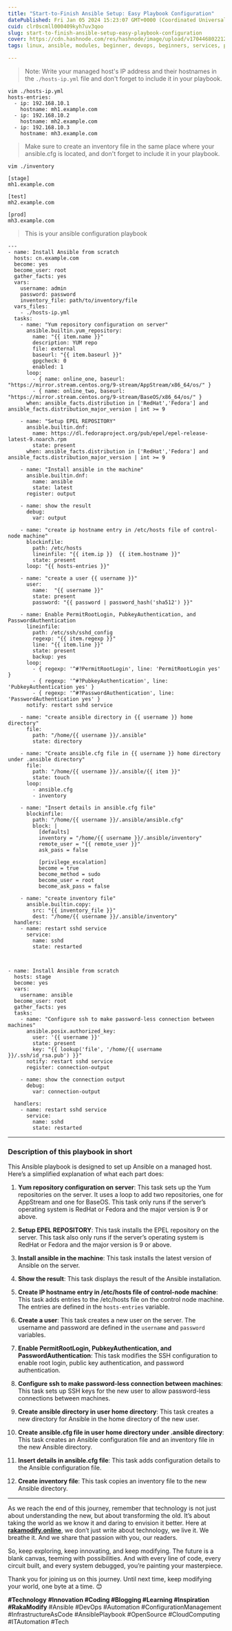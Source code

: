```yaml
---
title: "Start-to-Finish Ansible Setup: Easy Playbook Configuration"
datePublished: Fri Jan 05 2024 15:23:07 GMT+0000 (Coordinated Universal Time)
cuid: clr0scmll000409kyh7uv3qoo
slug: start-to-finish-ansible-setup-easy-playbook-configuration
cover: https://cdn.hashnode.com/res/hashnode/image/upload/v1704468022129/23df849b-74a5-4c53-ab74-07855abed13f.jpeg
tags: linux, ansible, modules, beginner, devops, beginners, services, playbook, devops-articles, devops-trends, devops-journey, ansible-playbook, ansible-module, devopscommunity, 2024

---
```


> Note: Write your managed host's IP address and their hostnames in the `./hosts-ip.yml` file and don't forget to include it in your playbook.

```plaintext
vim ./hosts-ip.yml 
hosts-entries:   
  - ip: 192.168.10.1     
    hostname: mh1.example.com
  - ip: 192.168.10.2
    hostname: mh2.example.com  
  - ip: 192.168.10.3
    hostname: mh3.example.com
```

> Make sure to create an inventory file in the same place where your ansible.cfg is located, and don't forget to include it in your playbook.

```plaintext
vim ./inventory

[stage]
mh1.example.com

[test]
mh2.example.com

[prod]
mh3.example.com
```

> This is your ansible configuration playbook

```plaintext
---
- name: Install Ansible from scratch
  hosts: cn.example.com
  become: yes
  become_user: root
  gather_facts: yes
  vars:
    username: admin
    password: password
    inventory_file: path/to/inventory/file
  vars_files:
    - ./hosts-ip.yml
  tasks:
    - name: "Yum repository configuration on server"
      ansible.builtin.yum_repository:
        name: "{{ item.name }}"
        description: YUM repo
        file: external
        baseurl: "{{ item.baseurl }}"
        gpgcheck: 0
        enabled: 1
      loop:
        - { name: online_one, baseurl: "https://mirror.stream.centos.org/9-stream/AppStream/x86_64/os/" }
        - { name: online_two, baseurl: "https://mirror.stream.centos.org/9-stream/BaseOS/x86_64/os/" }
      when: ansible_facts.distribution in ['RedHat','Fedora'] and ansible_facts.distribution_major_version | int >= 9

    - name: "Setup EPEL REPOSITORY"
      ansible.builtin.dnf:
        name: https://dl.fedoraproject.org/pub/epel/epel-release-latest-9.noarch.rpm
        state: present
      when: ansible_facts.distribution in ['RedHat','Fedora'] and ansible_facts.distribution_major_version | int >= 9

    - name: "Install ansible in the machine"
      ansible.builtin.dnf:
        name: ansible
        state: latest
      register: output

    - name: show the result
      debug:
        var: output

    - name: "create ip hostname entry in /etc/hosts file of control-node machine"
      blockinfile:
        path: /etc/hosts
        lineinfile: "{{ item.ip }}  {{ item.hostname }}"
        state: present
      loop: "{{ hosts-entries }}"

    - name: "create a user {{ username }}"
      user:
        name:  "{{ username }}"
        state: present
        password: "{{ password | password_hash('sha512') }}"

    - name: Enable PermitRootLogin, PubkeyAuthentication, and PasswordAuthentication
      lineinfile:
        path: /etc/ssh/sshd_config
        regexp: "{{ item.regexp }}"
        line: "{{ item.line }}"
        state: present
        backup: yes
      loop:
        - { regexp: '^#?PermitRootLogin', line: 'PermitRootLogin yes' }
        - { regexp: '^#?PubkeyAuthentication', line: 'PubkeyAuthentication yes' }
        - { regexp: '^#?PasswordAuthentication', line: 'PasswordAuthentication yes' }
      notify: restart sshd service

    - name: "create ansible directory in {{ username }} home directory"
      file:
        path: "/home/{{ username }}/.ansible"
        state: directory

    - name: "Create ansible.cfg file in {{ username }} home directory under .ansible directory"
      file:
        path: "/home/{{ username }}/.ansible/{{ item }}"
        state: touch
      loop:
        - ansible.cfg
        - inventory

    - name: "Insert details in ansible.cfg file"
      blockinfile:
        path: "/home/{{ username }}/.ansible/ansible.cfg"
        block: |
          [defaults]
          inventory = "/home/{{ username }}/.ansible/inventory"
          remote_user = "{{ remote_user }}"
          ask_pass = false

          [privilege_escalation]
          become = true
          become_method = sudo
          become_user = root
          become_ask_pass = false

    - name: "create inventory file"
      ansible.builtin.copy:
        src: "{{ inventory_file }}"
        dest: "/home/{{ username }}/.ansible/inventory"
  handlers:
    - name: restart sshd service
      service:
        name: sshd
        state: restarted



- name: Install Ansible from scratch
  hosts: stage
  become: yes
  vars:
    username: ansible
  become_user: root
  gather_facts: yes
  tasks:
    - name: "Configure ssh to make password-less connection between machines"
      ansible.posix.authorized_key:
        user: '{{ username }}'
        state: present
        key: "{{ lookup('file', '/home/{{ username }}/.ssh/id_rsa.pub') }}"
      notify: restart sshd service
      register: connection-output

    - name: show the connection output
      debug:
        var: connection-output 

  handlers:
    - name: restart sshd service
      service:
        name: sshd
        state: restarted
```

---

### Description of this playbook in short

This Ansible playbook is designed to set up Ansible on a managed host. Here’s a simplified explanation of what each part does:

1. **Yum repository configuration on server**: This task sets up the Yum repositories on the server. It uses a loop to add two repositories, one for AppStream and one for BaseOS. This task only runs if the server’s operating system is RedHat or Fedora and the major version is 9 or above.
    
2. **Setup EPEL REPOSITORY**: This task installs the EPEL repository on the server. This task also only runs if the server’s operating system is RedHat or Fedora and the major version is 9 or above.
    
3. **Install ansible in the machine**: This task installs the latest version of Ansible on the server.
    
4. **Show the result**: This task displays the result of the Ansible installation.
    
5. **Create IP hostname entry in /etc/hosts file of control-node machine**: This task adds entries to the /etc/hosts file on the control node machine. The entries are defined in the `hosts-entries` variable.
    
6. **Create a user**: This task creates a new user on the server. The username and password are defined in the `username` and `password` variables.
    
7. **Enable PermitRootLogin, PubkeyAuthentication, and PasswordAuthentication**: This task modifies the SSH configuration to enable root login, public key authentication, and password authentication.
    
8. **Configure ssh to make password-less connection between machines**: This task sets up SSH keys for the new user to allow password-less connections between machines.
    
9. **Create ansible directory in user home directory**: This task creates a new directory for Ansible in the home directory of the new user.
    
10. **Create ansible.cfg file in user home directory under .ansible directory**: This task creates an Ansible configuration file and an inventory file in the new Ansible directory.
    
11. **Insert details in ansible.cfg file**: This task adds configuration details to the Ansible configuration file.
    
12. **Create inventory file**: This task copies an inventory file to the new Ansible directory.
    

---

As we reach the end of this journey, remember that technology is not just about understanding the new, but about transforming the old. It’s about taking the world as we know it and daring to envision it better. Here at [**rakamodify.online**](https://www.rakamodify.online), we don’t just write about technology, we live it. We breathe it. And we share that passion with you, our readers.

So, keep exploring, keep innovating, and keep modifying. The future is a blank canvas, teeming with possibilities. And with every line of code, every circuit built, and every system debugged, you’re painting your masterpiece.

Thank you for joining us on this journey. Until next time, keep modifying your world, one byte at a time. 😊

**#Technology** **#Innovation #Coding #Blogging #Learning #Inspiration #RakaModify** #Ansible #DevOps #Automation #ConfigurationManagement #InfrastructureAsCode #AnsiblePlaybook #OpenSource #CloudComputing #ITAutomation #Tech